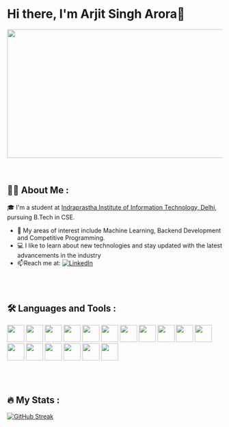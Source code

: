 # Hi there, I'm Arjit Singh Arora👋


<link rel="stylesheet" type='text/css' href="https://cdn.jsdelivr.net/gh/devicons/devicon@latest/devicon.min.css" />
          
<div align="center">
  <img src="https://media.giphy.com/media/dWesBcTLavkZuG35MI/giphy.gif" width="600" height="300"/>
</div>
<br><br>
<!-- <div id="badges" align="center">
  <a href="https://www.linkedin.com/in/arjit-singh-arora-076a41258/)">
    <img src="https://img.shields.io/badge/LinkedIn-blue?style=for-the-badge&logo=linkedin&logoColor=white" alt="LinkedIn Badge"/>
  </a>
</div> -->

## 👨‍💻 About Me :
🎓 I'm a student at [Indraprastha Institute of Information Technology, Delhi](https://iiitd.ac.in/), pursuing B.Tech in CSE.

- 🤖 My areas of interest include Machine Learning, Backend Development and Competitive Programming.
- 💻 I like to learn about new technologies and stay updated with the latest advancements in the industry
- :mailbox:Reach me at:  [![LinkedIn](https://img.shields.io/badge/LinkedIn-%230077B5.svg?logo=linkedin&logoColor=white)]((https://www.linkedin.com/in/arjit-singh-arora-076a41258/))



<br><br>
## :hammer_and_wrench: Languages and Tools :
<div>
  <img src="https://cdn.jsdelivr.net/gh/devicons/devicon@latest/icons/python/python-original-wordmark.svg" height="40" width="40"/>
  <img src="https://cdn.jsdelivr.net/gh/devicons/devicon@latest/icons/c/c-plain.svg" height="40" width="40"/>
  <img src="https://cdn.jsdelivr.net/gh/devicons/devicon@latest/icons/cplusplus/cplusplus-original.svg" height="40" width="40"/>
  <img src="https://cdn.jsdelivr.net/gh/devicons/devicon@latest/icons/java/java-original-wordmark.svg" height="40" width="40"/>
  <img src="https://cdn.jsdelivr.net/gh/devicons/devicon@latest/icons/mysql/mysql-original-wordmark.svg" height="40" width="40"/>
  <img src="https://cdn.jsdelivr.net/gh/devicons/devicon@latest/icons/git/git-plain-wordmark.svg" height="40" width="40"/>
  <img src="https://cdn.jsdelivr.net/gh/devicons/devicon@latest/icons/html5/html5-plain-wordmark.svg" height="40" width="40"/>
  <img src="https://cdn.jsdelivr.net/gh/devicons/devicon@latest/icons/css3/css3-plain-wordmark.svg" height="40" width="40"/>
  <img src="https://cdn.jsdelivr.net/gh/devicons/devicon@latest/icons/javascript/javascript-plain.svg" height="40" width="40"/>
  <img src="https://cdn.jsdelivr.net/gh/devicons/devicon@latest/icons/bootstrap/bootstrap-original-wordmark.svg" height="40" width="40"/>
  
  <img src="https://cdn.jsdelivr.net/gh/devicons/devicon@latest/icons/django/django-plain-wordmark.svg" height="40" width="40"/>
  <img src="https://cdn.jsdelivr.net/gh/devicons/devicon@latest/icons/flask/flask-original-wordmark.svg" height="40" width="40"/>
  <img src="https://cdn.jsdelivr.net/gh/devicons/devicon@latest/icons/pytorch/pytorch-original.svg" height="40" width="40"/>
  <img src="https://cdn.jsdelivr.net/gh/devicons/devicon@latest/icons/tensorflow/tensorflow-original.svg" height="40" width="40"/>
  <img src="https://cdn.jsdelivr.net/gh/devicons/devicon@latest/icons/numpy/numpy-original.svg" height="40" width="40"/>
  <img src="https://cdn.jsdelivr.net/gh/devicons/devicon@latest/icons/pandas/pandas-original-wordmark.svg" height="40" width="40"/>
  <img src="https://cdn.jsdelivr.net/gh/devicons/devicon@latest/icons/scikitlearn/scikitlearn-original.svg" height="40" width="40"/>
  
          
<!--   <img src="https://github.com/devicons/devicon/blob/master/icons/html5/html5-original.svg" title="HTML5" alt="HTML" width="40" height="40"/>&nbsp;
  <img src="https://github.com/devicons/devicon/blob/master/icons/css3/css3-plain-wordmark.svg"  title="CSS3" alt="CSS" width="40" height="40"/>&nbsp;
  <img src="https://github.com/devicons/devicon/blob/master/icons/javascript/javascript-original.svg" title="JavaScript" alt="JavaScript" width="40" height="40"/>&nbsp;
  <img src="https://github.com/devicons/devicon/blob/master/icons/mysql/mysql-original-wordmark.svg" title="MySQL"  alt="MySQL" width="40" height="40"/>&nbsp;
  <img src="https://github.com/devicons/devicon/blob/master/icons/git/git-original-wordmark.svg" title="Git" **alt="Git" width="40" height="40"/>
  <img src="https://github.com/devicons/devicon/blob/master/icons/java/java-original-wordmark.svg" title="Java" alt="Java" width="40" height="40"/>&nbsp; -->

</div>

<br><br>
## :fire: My Stats :
[![GitHub Streak](http://github-readme-streak-stats.herokuapp.com?user=arjit06&theme=dark&background=000000)](https://git.io/streak-stats)
<br><br>




<!--
**arjit06/arjit06** is a ✨ _special_ ✨ repository because its `README.md` (this file) appears on your GitHub profile.

Here are some ideas to get you started:

- 🔭 I’m currently working on ...
- 🌱 I’m currently learning ...
- 👯 I’m looking to collaborate on ...
- 🤔 I’m looking for help with ...
- 💬 Ask me about ...
- 📫 How to reach me: ...
- 😄 Pronouns: ...
- ⚡ Fun fact: ...
-->
